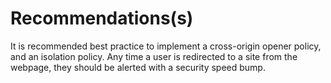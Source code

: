 # Recommendations(s)

It is recommended best practice to implement a cross-origin opener policy, and an isolation policy. Any time a user is redirected to a site from the webpage, they should be alerted with a security speed bump.
